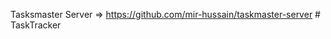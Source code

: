 Tasksmaster Server => https://github.com/mir-hussain/taskmaster-server
#   T a s k T r a c k e r  
 